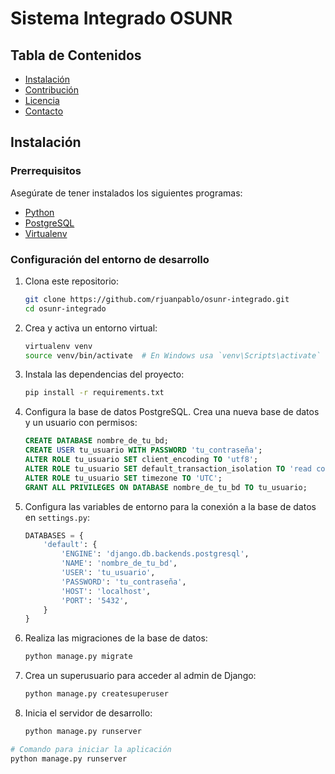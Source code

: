 # Sistema Integrado OSUNR

## Tabla de Contenidos

- [Instalación](#instalación)
- [Contribución](#contribución)
- [Licencia](#licencia)
- [Contacto](#contacto)

## Instalación

### Prerrequisitos

Asegúrate de tener instalados los siguientes programas:

- [Python](https://www.python.org/downloads/)
- [PostgreSQL](https://www.postgresql.org/download/)
- [Virtualenv](https://virtualenv.pypa.io/en/stable/installation/)

### Configuración del entorno de desarrollo

1. Clona este repositorio:

    ```bash
    git clone https://github.com/rjuanpablo/osunr-integrado.git
    cd osunr-integrado
    ```

2. Crea y activa un entorno virtual:

    ```bash
    virtualenv venv
    source venv/bin/activate  # En Windows usa `venv\Scripts\activate`
    ```

3. Instala las dependencias del proyecto:

    ```bash
    pip install -r requirements.txt
    ```

4. Configura la base de datos PostgreSQL. Crea una nueva base de datos y un usuario con permisos:

    ```sql
    CREATE DATABASE nombre_de_tu_bd;
    CREATE USER tu_usuario WITH PASSWORD 'tu_contraseña';
    ALTER ROLE tu_usuario SET client_encoding TO 'utf8';
    ALTER ROLE tu_usuario SET default_transaction_isolation TO 'read committed';
    ALTER ROLE tu_usuario SET timezone TO 'UTC';
    GRANT ALL PRIVILEGES ON DATABASE nombre_de_tu_bd TO tu_usuario;
    ```

5. Configura las variables de entorno para la conexión a la base de datos en `settings.py`:

    ```python
    DATABASES = {
        'default': {
            'ENGINE': 'django.db.backends.postgresql',
            'NAME': 'nombre_de_tu_bd',
            'USER': 'tu_usuario',
            'PASSWORD': 'tu_contraseña',
            'HOST': 'localhost',
            'PORT': '5432',
        }
    }
    ```

6. Realiza las migraciones de la base de datos:

    ```bash
    python manage.py migrate
    ```

7. Crea un superusuario para acceder al admin de Django:

    ```bash
    python manage.py createsuperuser
    ```

8. Inicia el servidor de desarrollo:

    ```bash
    python manage.py runserver
    ```

```bash
# Comando para iniciar la aplicación
python manage.py runserver